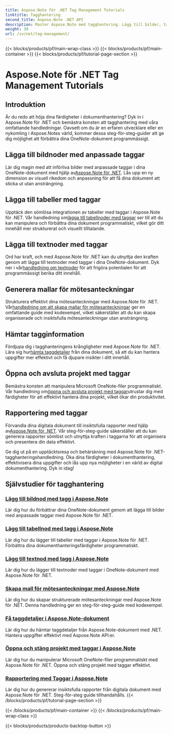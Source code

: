 ```yaml
---
title: Aspose.Note för .NET Tag Management Tutorials
linktitle: Tagghantering
second_title: Aspose.Note .NET API
description: Master Aspose.Note med tagghantering. Lägg till bilder, tabeller, textnoder och generera mötesanteckningar. Hämta taggdetaljer och förbättra dokumentmanipulationen.
weight: 30
url: /sv/net/tag-management/
---
```


{{< blocks/products/pf/main-wrap-class >}}
{{< blocks/products/pf/main-container >}}
{{< blocks/products/pf/tutorial-page-section >}}

# Aspose.Note för .NET Tag Management Tutorials


## Introduktion

Är du redo att höja dina färdigheter i dokumenthantering? Dyk in i Aspose.Note för .NET och bemästra konsten att tagghantering med våra omfattande handledningar. Oavsett om du är en erfaren utvecklare eller en nykomling i Aspose.Notes värld, kommer dessa steg-för-steg-guider att ge dig möjlighet att förbättra dina OneNote-dokument programmässigt.

## Lägga till bildnoder med anpassade taggar
 Lär dig magin med att införliva bilder med anpassade taggar i dina OneNote-dokument med hjälp av[Aspose.Note för .NET](./add-image-node-tag/). Lås upp en ny dimension av visuell rikedom och anpassning för att få dina dokument att sticka ut utan ansträngning.

## Lägga till tabeller med taggar
 Upptäck den sömlösa integrationen av tabeller med taggar i Aspose.Note för .NET. Vår handledning om[lägga till tabellnoder med taggar](./add-table-node-tag/) ser till att du kan manipulera och förbättra dina dokument programmatiskt, vilket gör ditt innehåll mer strukturerat och visuellt tilltalande.

## Lägga till textnoder med taggar
Ord har kraft, och med Aspose.Note för .NET kan du utnyttja den kraften genom att lägga till textnoder med taggar i dina OneNote-dokument. Dyk ner i vår[handledning om textnoder](./add-text-node-tag/) för att frigöra potentialen för att programmässigt berika ditt innehåll.

## Generera mallar för mötesanteckningar
 Strukturera effektivt dina mötesanteckningar med Aspose.Note för .NET. Vår[handledning om att skapa mallar för mötesanteckningar](./generate-template-meeting-notes/) ger en omfattande guide med kodexempel, vilket säkerställer att du kan skapa organiserade och insiktsfulla mötesanteckningar utan ansträngning.

## Hämtar tagginformation
 Fördjupa dig i tagghanteringens krångligheter med Aspose.Note för .NET. Lära sig hur[hämta taggdetaljer](./get-tag-details/) från dina dokument, så att du kan hantera uppgifter mer effektivt och få djupare insikter i ditt innehåll.

## Öppna och avsluta projekt med taggar
 Bemästra konsten att manipulera Microsoft OneNote-filer programmatiskt. Vår handledning om[öppna och avsluta projekt med taggar](./open-close-projects-tags/)utrustar dig med färdigheter för att effektivt hantera dina projekt, vilket ökar din produktivitet.

## Rapportering med taggar
 Förvandla dina digitala dokument till insiktsfulla rapporter med hjälp av[Aspose.Note för .NET](./reporting-tags/). Vår steg-för-steg-guide säkerställer att du kan generera rapporter sömlöst och utnyttja kraften i taggarna för att organisera och presentera din data effektivt.

Ge dig ut på en upptäcktsresa och behärskning med Aspose.Note för .NET-tagghanteringshandledning. Öka dina färdigheter i dokumenthantering, effektivisera dina uppgifter och lås upp nya möjligheter i en värld av digital dokumenthantering. Dyk in idag!
## Självstudier för tagghantering
### [Lägg till bildnod med tagg i Aspose.Note](./add-image-node-tag/)
Lär dig hur du förbättrar dina OneNote-dokument genom att lägga till bilder med anpassade taggar med Aspose.Note för .NET.
### [Lägg till tabellnod med tagg i Aspose.Note](./add-table-node-tag/)
Lär dig hur du lägger till tabeller med taggar i Aspose.Note för .NET. Förbättra dina dokumenthanteringsfärdigheter programmatiskt.
### [Lägg till textnod med tagg i Aspose.Note](./add-text-node-tag/)
Lär dig hur du lägger till textnoder med taggar i OneNote-dokument med Aspose.Note för .NET.
### [Skapa mall för mötesanteckningar med Aspose.Note](./generate-template-meeting-notes/)
Lär dig hur du skapar strukturerade mötesanteckningar med Aspose.Note för .NET. Denna handledning ger en steg-för-steg-guide med kodexempel.
### [Få taggdetaljer i Aspose.Note-dokument](./get-tag-details/)
Lär dig hur du hämtar taggdetaljer från Aspose.Note-dokument med .NET. Hantera uppgifter effektivt med Aspose.Note API:er.
### [Öppna och stäng projekt med taggar i Aspose.Note](./open-close-projects-tags/)
Lär dig hur du manipulerar Microsoft OneNote-filer programmatiskt med Aspose.Note för .NET. Öppna och stäng projekt med taggar effektivt.
### [Rapportering med Taggar i Aspose.Note](./reporting-tags/)
Lär dig hur du genererar insiktsfulla rapporter från digitala dokument med Aspose.Note för .NET. Steg-för-steg guide tillhandahålls.
{{< /blocks/products/pf/tutorial-page-section >}}

{{< /blocks/products/pf/main-container >}}
{{< /blocks/products/pf/main-wrap-class >}}

{{< blocks/products/products-backtop-button >}}
